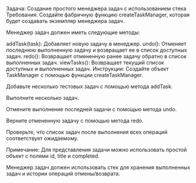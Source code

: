 Задача: Создание простого менеджера задач с использованием стека
Требования:
Создайте фабричную функцию createTaskManager, которая будет создавать экземпляр менеджера задач.

Менеджер задач должен иметь следующие методы:

addTask(task): Добавляет новую задачу в менеджер.
undo(): Отменяет последнюю выполненную задачу и возвращает ее в список доступных задач.
redo(): Возвращает отмененную ранее задачу обратно в список выполненных задач.
viewTasks(): Возвращает текущий список доступных и выполненных задач.
Инструкции:
Создайте объект TaskManager с помощью функции createTaskManager.

Добавьте несколько тестовых задач с помощью метода addTask.

Выполните несколько задач.

Отмените выполнение последней задачи с помощью метода undo.

Верните отмененную задачу с помощью метода redo.

Проверьте, что список задач после выполнения всех операций соответствует ожидаемому.

Примечание:
Для представления задачи можно использовать простой объект с полями id, title и completed.

Менеджер задач должен использовать стек для хранения выполненных задач и истории операций отмены/возврата.
